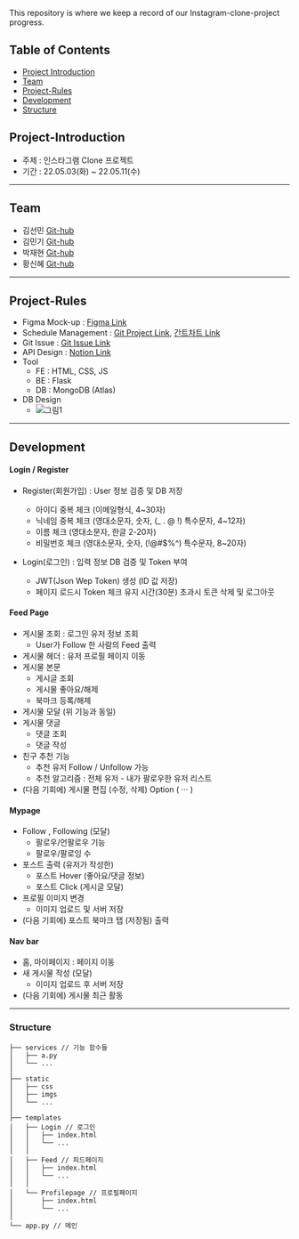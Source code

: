 This repository is where we keep a record of our Instagram-clone-project progress.

## Table of Contents
- [Project Introduction](#Project-Introduction)
- [Team](#Team)
- [Project-Rules](#Project-Rules)
- [Development](#Development)
- [Structure](#Structure)

## Project-Introduction
- 주제 : 인스타그램 Clone 프로젝트
- 기간 : 22.05.03(화) ~ 22.05.11(수)

<hr>

## Team
- 김선민 [Git-hub](https://github.com/SeonminKim1)
- 김민기 [Git-hub](https://github.com/kmingky)
- 박재현 [Git-hub](https://github.com/Aeius)
- 황신혜 [Git-hub](https://github.com/hwanghye00)

<hr>

## Project-Rules
- Figma Mock-up : [Figma Link](https://www.figma.com/file/mAAgNkm5xXXMtmUD3qGpyA/7%EC%A1%B0-%EC%9D%B8%EC%8A%A4%ED%83%80%EA%B7%B8%EB%9E%A8-%ED%94%84%EB%A1%9C%EC%A0%9D%ED%8A%B8)
- Schedule Management : [Git Project Link](https://github.com/SeonminKim1/7Instagram/projects/1), [간트차트 Link](https://docs.google.com/spreadsheets/d/1_1Sx46dnKnI8_DLJQzAASMSr7u525RFjm2Iat0beU14/edit#gid=1115838130)
- Git Issue : [Git Issue Link](https://github.com/SeonminKim1/7Instagram/issues)
- API Design : [Notion Link](https://www.notion.so/c1bcd82a87284af2a31417eb05f91bbe?v=af9524e1b4424fc1ab878849998a052d)
- Tool
  - FE : HTML, CSS, JS
  - BE : Flask
  - DB : MongoDB (Atlas)
- DB Design
  - ![그림1](https://user-images.githubusercontent.com/33525798/168956345-cc4e7a7d-1198-481e-85f4-68dbaea2f721.png)

<hr>

## Development
#### Login / Register
- Register(회원가입) : User 정보 검증 및 DB 저장
  - 아이디 중복 체크 (이메일형식, 4~30자)
  - 닉네임 중복 체크 (영대소문자, 숫자, (_ . @ !) 특수문자, 4~12자)
  - 이름 체크 (영대소문자, 한글 2-20자)
  - 비밀번호 체크 (영대소문자, 숫자, (!@#$%^) 특수문자, 8~20자)

- Login(로그인) : 입력 정보 DB 검증 및 Token 부여
  - JWT(Json Wep Token) 생성 (ID 값 저장)
  - 페이지 로드시 Token 체크 유지 시간(30분) 초과시 토큰 삭제 및 로그아웃
 
#### Feed Page
- 게시물 조회 : 로그인 유저 정보 조회
  - User가 Follow 한 사람의 Feed 출력
- 게시물 헤더 : 유저 프로필 페이지 이동
- 게시물 본문
  - 게시글 조회
  - 게시물 좋아요/해제 
  - 북마크 등록/해제
- 게시물 모달 (위 기능과 동일)
- 게시물 댓글
  - 댓글 조회
  - 댓글 작성
- 친구 추천 기능
  - 추천 유저 Follow / Unfollow 가능
  - 추천 알고리즘 : 전체 유저 - 내가 팔로우한 유저 리스트
- (다음 기회에) 게시물 편집 (수정, 삭제) Option ( ··· )
 
#### Mypage
- Follow , Following (모달)
  - 팔로우/언팔로우 기능
  - 팔로우/팔로잉 수
- 포스트 출력 (유저가 작성한)
  - 포스트 Hover (좋아요/댓글 정보)
  - 포스트 Click (게시글 모달)
- 프로필 이미지 변경
  - 이미지 업로드 및 서버 저장
- (다음 기회에) 포스트 북마크 탭 (저장됨) 출력

#### Nav bar
- 홈, 마이페이지 : 페이지 이동
- 새 게시물 작성 (모달)
  - 이미지 업로드 후 서버 저장
- (다음 기회에) 게시물 최근 활동
 
<hr>

### Structure
```
├── services // 기능 함수들
│   ├── a.py
│   └── ...
│
├── static 
│   ├── css
│   ├── imgs
│   └── ...
│
├── templates 
│   ├── Login // 로그인
│   │   ├── index.html
│   │   └── ...
│   │
│   ├── Feed // 피드페이지
│   │   ├── index.html
│   │   └── ...
│   │
│   └── Profilepage // 프로필페이지
│       ├── index.html
│       └── ...
│
└── app.py // 메인
``` 
